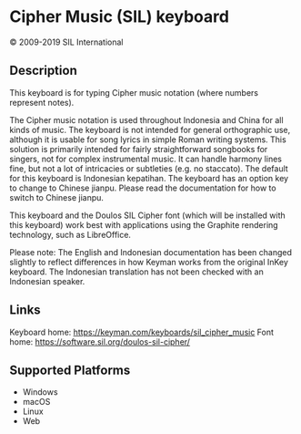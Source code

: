 Cipher Music (SIL) keyboard
===========================

© 2009-2019 SIL International

Description
-----------

This keyboard is for typing Cipher music notation (where numbers 
represent notes).

The Cipher music notation is used throughout Indonesia and China 
for all kinds of music. The keyboard is not intended for general 
orthographic use, although it is usable for song lyrics in simple 
Roman writing systems. This solution is primarily intended for 
fairly straightforward songbooks for singers, not for complex 
instrumental music. It can handle harmony lines fine, but not a 
lot of intricacies or subtleties (e.g. no staccato). The default 
for this keyboard is Indonesian kepatihan. The keyboard has an 
option key to change to Chinese jianpu. Please read the 
documentation for how to switch to Chinese jianpu.

This keyboard and the Doulos SIL Cipher font (which will be installed
with this keyboard) work best with applications using the Graphite 
rendering technology, such as LibreOffice.

Please note: The English and Indonesian documentation has been changed slightly
to reflect differences in how Keyman works from the original InKey keyboard.
The Indonesian translation has not been checked with an Indonesian speaker. 

Links
-----
Keyboard home: https://keyman.com/keyboards/sil_cipher_music
Font home: https://software.sil.org/doulos-sil-cipher/

Supported Platforms
-------------------
 * Windows
 * macOS
 * Linux
 * Web
